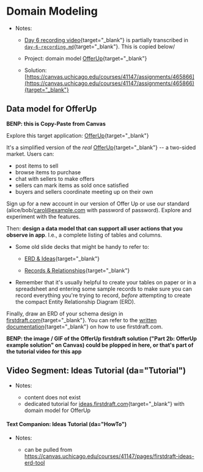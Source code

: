 # Domain Modeling 

- Notes:

  - [Day 6 recording video](https://uchicago.hosted.panopto.com/Panopto/Pages/Viewer.aspx?id=69b47533-78a4-40f4-80a1-aed9010f30f8){target="_blank"} is partially transcribed in [`day-6-recording.md`](https://github.com/firstdraft/appdev-chapters/blob/benp-edits/day-6-recording.md){target="_blank"}. This is copied below/

  - Project: domain model [OfferUp](https://ddd-offer-up.herokuapp.com/){target="_blank"}

  - Solution: [https://canvas.uchicago.edu/courses/41147/assignments/465866](https://canvas.uchicago.edu/courses/41147/assignments/465866){target="_blank"}

## Data model for OfferUp

**BENP: this is Copy-Paste from Canvas**

Explore this target application: [OfferUp](https://ddd-offer-up.herokuapp.com/){target="_blank"}

It's a simplified version of the *real* [OfferUp](https://offerup.com/){target="_blank"} -- a two-sided market. Users can:

  - post items to sell
  - browse items to purchase
  - chat with sellers to make offers
  - sellers can mark items as sold once satisfied
  - buyers and sellers coordinate meeting up on their own

Sign up for a new account in our version of Offer Up or use our standard (alice/bob/carol@example.com with password of password). Explore and experiment with the features.

Then: **design a data model that can support all user actions that you observe in app**. I.e., a complete listing of tables and columns.

  - Some old slide decks that might be handy to refer to:

    - [ERD & Ideas](https://firstdraft.slides.com/raghubetina/erd-and-ideas?token=B9Lja2V8){target="_blank"}
  
    - [Records & Relationships](https://firstdraft.slides.com/raghubetina/records-and-relationships?token=hKsM-8iq){target="_blank"}
  
  - Remember that it's usually helpful to create your tables on paper or in a spreadsheet and entering some sample records to make sure you can record everything you're trying to record, *before* attempting to create the compact Entity Relationship Diagram (ERD).

Finally, draw an ERD of your schema design in [firstdraft.com](https://firstdraft.com/){target="_blank"}. You can refer to the [written documentation](https://canvas.uchicago.edu/courses/41147/pages/firstdraft-ideas-erd-tool){target="_blank"} on how to use firstdraft.com.

**BENP: the image / GIF of the OfferUp firstdraft solution ("Part 2b: OfferUp example solution" on Canvas) could be plopped in here, or that's part of the tutorial video for this app**

## Video Segment: Ideas Tutorial (da="Tutorial")

- Notes:

  - content does not exist 
  - dedicated tutorial for [ideas.firstdraft.com](https://firstdraft.com/){target="_blank"} with domain model for OfferUp

#### Text Companion: Ideas Tutorial (da="HowTo")

- Notes:

  - can be pulled from https://canvas.uchicago.edu/courses/41147/pages/firstdraft-ideas-erd-tool